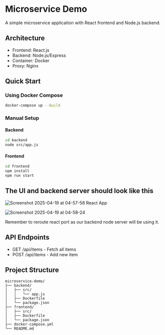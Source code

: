 # Microservice Demo

A simple microservice application with React frontend and Node.js backend.

## Architecture
- Frontend: React.js
- Backend: Node.js/Express
- Container: Docker
- Proxy: Nginx

## Quick Start

### Using Docker Compose
```bash
docker-compose up --build
```

### Manual Setup
#### Backend
```bash
cd backend
node src/app.js
```

#### Frontend
```bash
cd frontend
npm install
npm run start
```
 
## The UI and backend server should look like this
![Screenshot 2025-04-19 at 04-57-58 React App](https://github.com/user-attachments/assets/f212a13a-558b-41de-8f86-0b2b326d8fa8)

![Screenshot 2025-04-19 at 04-58-24 ](https://github.com/user-attachments/assets/13cc60c3-3a77-4b63-88ca-9482a1dc0d61)

Remember to reroute react port as our backend node server will be using it.



## API Endpoints
- GET /api/items - Fetch all items
- POST /api/items - Add new item

## Project Structure
```
microservice-demo/
├── backend/
│   ├── src/
│   │   └── app.js
│   ├── Dockerfile
│   └── package.json
├── frontend/
│   ├── src/
│   ├── Dockerfile
│   └── package.json
├── docker-compose.yml
└── README.md
```
